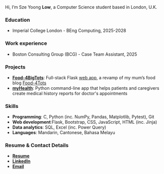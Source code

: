 Hi, I’m Sze Yoong **Low**, a Computer Science student based in London, U.K.

### Education
- Imperial College London - BEng Computing, 2025-2028

### Work experience
- Boston Consulting Group (BCG) - Case Team Assistant, 2025

### Projects
- **[Food-4BigTots](https://github.com/szeyoong-low/Food-4BigTots)**: Full-stack Flask [web app](https://www.food-4bigtots.xyz/), a revamp of my mum’s food blog [Food-4Tots](https://food-4tots.com/)
- **[myHealth](https://github.com/szeyoong-low/myHealth)**: Python command-line app that helps patients and caregivers create medical history reports for doctor's appointments

### Skills
- **Programming**: C, Python (inc. NumPy, Pandas, Matplotlib, Pytest), Git
- **Web development**:Flask, Bootstrap, CSS, JavaScript, HTML (inc. Jinja)
- **Data analytics**: SQL, Excel (inc. Power Query)
- **Languages**: Mandarin, Cantonese, Bahasa Melayu

### Resume & Contact Details
- **[Resume](https://tinyurl.com/szeyoong-low-resume-180925)**
- **[LinkedIn](https://www.linkedin.com/in/szeyoong-low/)**
- **[Email](mailto:low.szeyoong@gmail.com)**

<!---
sy8low/sy8low is a ✨ special ✨ repository because its `README.md` (this file) appears on your GitHub profile.
You can click the Preview link to take a look at your changes.
--->
